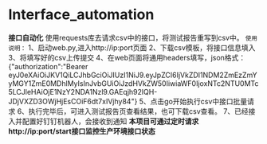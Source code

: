 # Interface_automation
**接口自动化**
使用requests库去请求csv中的接口，将测试报告重写到csv中。
`使用说明：`
1、启动web.py,进入http://ip:port页面
2、下载csv模板，将接口信息填入
3、将填写好的csv上传提交
4、在web页面将通用headers填写，json格式：{"authorization":"Bearer eyJ0eXAiOiJKV1QiLCJhbGciOiJIUzI1NiJ9.eyJpZCI6IjVkZDI1NDM2ZmEzZmYyMGY1ZmE0MDhlMyIsInJvbGUiOiJzdHVkZW50IiwiaWF0IjoxNTc2NTU0MTc5LCJleHAiOjE1NzY2NDA1Nzl9.GAEqjh92lQH-JDjVXZD3OWjHjEsCOiF6dt7xIVjhy84"}
5、点击go开始执行csv中接口批量请求
6、执行完毕后，可进入测试报告页查看结果，也可下载csv查看。
7、已经接入并配置好钉钉机器人，会接收到通知
**本项目可通过定时请求http://ip:port/start接口监控生产环境接口状态**